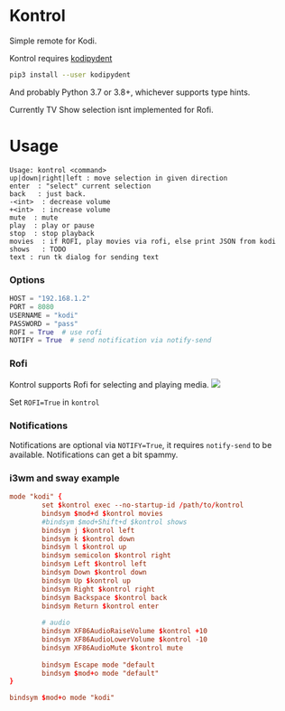# Kontrol

Simple remote for Kodi.

Kontrol requires [kodipydent](https://github.com/haikuginger/kodipydent)
```sh
pip3 install --user kodipydent
```
And probably Python 3.7 or 3.8+, whichever supports type hints.

Currently TV Show selection isnt implemented for Rofi.

# Usage
```
Usage: kontrol <command>
up|down|right|left : move selection in given direction
enter  : "select" current selection
back   : just back.
-<int>  : decrease volume
+<int>  : increase volume
mute  : mute
play  : play or pause
stop  : stop playback
movies  : if ROFI, play movies via rofi, else print JSON from kodi
shows   : TODO
text : run tk dialog for sending text
```

### Options
```py
HOST = "192.168.1.2"
PORT = 8080
USERNAME = "kodi"
PASSWORD = "pass"
ROFI = True  # use rofi
NOTIFY = True  # send notification via notify-send
```

### Rofi
Kontrol supports Rofi for selecting and playing media.
![](https://quad.pe/e/2MQrxV1vJq.png)

Set `ROFI=True` in `kontrol`

### Notifications
Notifications are optional via `NOTIFY=True`, it requires `notify-send` to be available.
Notifications can get a bit spammy.

### i3wm and sway example
```conf
mode "kodi" {
        set $kontrol exec --no-startup-id /path/to/kontrol
        bindsym $mod+d $kontrol movies
        #bindsym $mod+Shift+d $kontrol shows
        bindsym j $kontrol left
        bindsym k $kontrol down
        bindsym l $kontrol up
        bindsym semicolon $kontrol right
        bindsym Left $kontrol left
        bindsym Down $kontrol down
        bindsym Up $kontrol up
        bindsym Right $kontrol right
        bindsym Backspace $kontrol back
        bindsym Return $kontrol enter
        
        # audio
        bindsym XF86AudioRaiseVolume $kontrol +10
        bindsym XF86AudioLowerVolume $kontrol -10
        bindsym XF86AudioMute $kontrol mute
        
        bindsym Escape mode "default
        bindsym $mod+o mode "default"
}

bindsym $mod+o mode "kodi"
```
